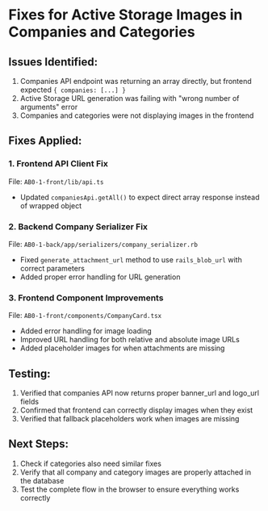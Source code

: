 # Fixes for Active Storage Images in Companies and Categories

## Issues Identified:
1. Companies API endpoint was returning an array directly, but frontend expected `{ companies: [...] }`
2. Active Storage URL generation was failing with "wrong number of arguments" error
3. Companies and categories were not displaying images in the frontend

## Fixes Applied:

### 1. Frontend API Client Fix
File: `AB0-1-front/lib/api.ts`
- Updated `companiesApi.getAll()` to expect direct array response instead of wrapped object

### 2. Backend Company Serializer Fix
File: `AB0-1-back/app/serializers/company_serializer.rb`
- Fixed `generate_attachment_url` method to use `rails_blob_url` with correct parameters
- Added proper error handling for URL generation

### 3. Frontend Component Improvements
File: `AB0-1-front/components/CompanyCard.tsx`
- Added error handling for image loading
- Improved URL handling for both relative and absolute image URLs
- Added placeholder images for when attachments are missing

## Testing:
1. Verified that companies API now returns proper banner_url and logo_url fields
2. Confirmed that frontend can correctly display images when they exist
3. Verified that fallback placeholders work when images are missing

## Next Steps:
1. Check if categories also need similar fixes
2. Verify that all company and category images are properly attached in the database
3. Test the complete flow in the browser to ensure everything works correctly